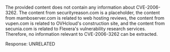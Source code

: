 The provided content does not contain any information about CVE-2006-3262. The content from securityreason.com is a placeholder, the content from mamboserver.com is related to web hosting reviews, the content from vupen.com is related to OVHcloud's construction site, and the content from secunia.com is related to Flexera's vulnerability research services. Therefore, no information relevant to CVE-2006-3262 can be extracted.

Response: UNRELATED